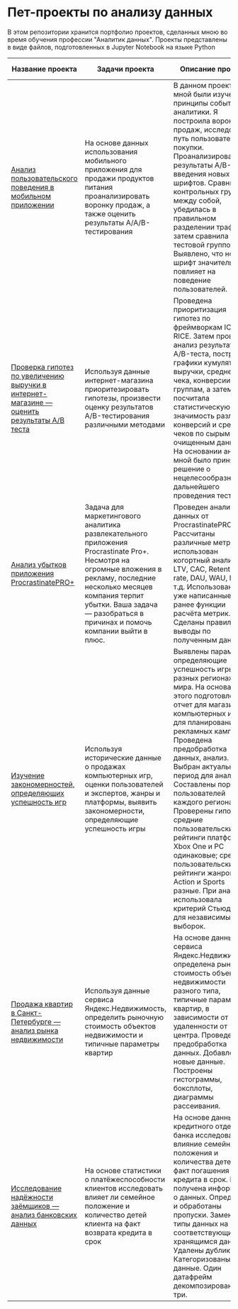 # Пет-проекты по анализу данных
В этом репозитории хранится портфолио проектов, сделанных мною во время обучения профессии "Аналитик данных".
Проекты представлены в виде файлов, подготовленных в Jupyter Notebook на языке Python

Название проекта | Задачи проекта | Описание проекта | Используемые библиотеки 
---|---|---|---
| [Анализ пользовательского поведения в мобильном приложении](6_AAB_test) | На основе данных использования мобильного приложения для продажи продуктов питания проанализировать воронку продаж, а также оценить результаты A/A/B-тестирования | В данном проекте мной были изучены принципы событийной аналитики. Я построила воронку продаж, исследовала путь пользователей до покупки. Проанализировала результаты A/B-теста введения новых шрифтов. Сравнил 2 контрольных группы между собой, убедилась в правильном разделении трафика, а затем сравнила с тестовой группой. Выявлено, что новый шрифт значительно не повлияет на поведение пользователей. | **A/B-тестирование**, **Python**, **Pandas**, **Matplotlib**, **Seaborn**, **событийная аналитика**, **продуктовые метрики**, **Plotly**, **проверка статистических гипотез**, **визуализация данных** |
| [Проверка гипотез по увеличению выручки в интернет-магазине — оценить результаты A/B теста](5_AB_test) | Используя данные интернет-магазина приоритезировать гипотезы, произвести оценку результатов A/B-тестирования различными методами | Проведена приоритизация гипотез по фреймворкам ICE и RICE. Затем провела анализ результатов A/B-теста, построила графики кумулятивной выручки, среднего чека, конверсии по группам, а затем посчитала статистическую значимость различий конверсий и средних чеков по сырым и очищенным данным. На основании анализа мной было принято решение о нецелесообразности дальнейшего проведения теста. | **Python**, **Pandas**, **Matplotlib**, **SciPy**, **A/B-тестирование**, **проверка статистических гипотез** |
| [Анализ убытков приложения ProcrastinatePRO+](4_procrastinate_pro) | Задача для маркетингового аналитика развлекательного приложения Procrastinate Pro+. Несмотря на огромные вложения в рекламу, последние несколько месяцев компания терпит убытки. Ваша задача — разобраться в причинах и помочь компании выйти в плюс. | Проведен анализ данных от ProcrastinatePRO+. Рассчитаны различные метрики, использован когортный анализ: LTV, CAC, Retention rate, DAU, WAU, MAU и т.д. Использованы уже написанные ранее функции расчёта метрик. Сделаны правильные выводы по полученным данным. | **Python**, **Pandas**, **Matplotlib**, **когортный анализ**, **юнит-экономика**, **продуктовые метрики**, **Seaborn** |
| [Изучение закономерностей, определяющих успешность игр](3_computer_games_research) | Используя исторические данные о продажах компьютерных игр, оценки пользователей и экспертов, жанры и платформы, выявить закономерности, определяющие успешность игры | Выявлены параметры, определяющие успешность игры в разных регионах мира. На основании этого подготовлен отчет для магазина компьютерных игр для планирования рекламных кампаний. Проведена предобработка данных, анализ. Выбран актуальный период для анализа. Составлены портреты пользователей каждого региона. Проверены гипотезы: средние пользовательские рейтинги платформ Xbox One и PC одинаковые; средние пользовательские рейтинги жанров Action и Sports разные. При анализе использовала критерий Стьюдента для независимых выборок. | **Python**, **Pandas**, **NumPy**, **Matplotlib**, **предобработка данных**, **исследовательский анализ данных**, **описательная статистика**, **проверка статистических гипотез** | 
| [Продажа квартир в Санкт-Петербурге — анализ рынка недвижимости](2_real-estate-market-research) | Используя данные сервиса Яндекс.Недвижимость, определить рыночную стоимость объектов недвижимости и типичные параметры квартир | На основе данных сервиса Яндекс.Недвижимость определена рыночная стоимость объектов недвижимости разного типа, типичные параметры квартир, в зависимости от удаленности от центра. Проведена предобработка данных. Добавлены новые данные. Построены гистограммы, боксплоты, диаграммы рассеивания. | **Python**,  **Pandas**, **Matplotlib**, **исследовательский анализ данных**, **визуализация данных**, **предобработка данных** |
| [Исследование надёжности заёмщиков — анализ банковских данных](1_reliability-of-borrowers-research) | На основе статистики о платёжеспособности клиентов исследовать влияет ли семейное положение и количество детей клиента на факт возврата кредита в срок | На основе данных кредитного отдела банка исследовала влияние семейного положения и количества детей на факт погашения кредита в срок. Была получена информация о данных. Определены и обработаны пропуски. Заменены типы данных на соответствующие хранящимся данным. Удалены дубликаты. Категоризованы данные. Один датафрейм декомпозирован на три. | **предобработка данных**, **Python**, **Pandas** |